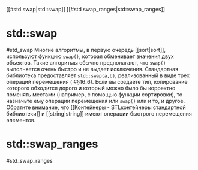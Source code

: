 
[[#std swap|std::swap]]
[[#std swap_ranges|std::swap_ranges]]

# std::swap
#std_swap
Многие алгоритмы, в первую очередь [[sort|sort]], используют функцию `swap()`, которая обменивает значения двух объектов. Такие алгоритмы обычно предполагают, что `swap()` выполняется очень быстро и не выдает исключения. Стандартная библиотека предоставляет `std::swap(a,b)`, реализованный в виде трех операций перемещения ( #§16_6). Если вы создаете тип, копирование которого обходится дорого и который можно было бы корректно поменять местами (например, с помощью функции сортировки), то назначьте ему операции перемещения или `swap()` или и то, и другое. Обратите внимание, что [[Контейнеры - STLконтейнеры стандартной библиотеки]] и [[string|string]] имеют операции быстрого перемещения элементов.

# std::swap_ranges
#std_swap_ranges



